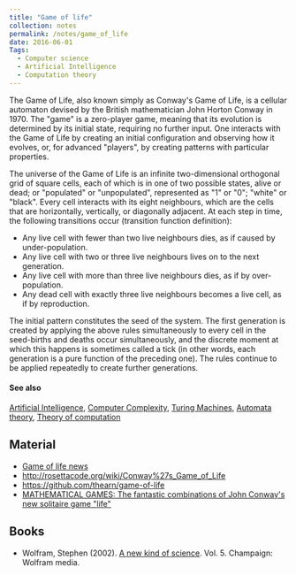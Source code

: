```yaml
---
title: "Game of life"
collection: notes
permalink: /notes/game_of_life
date: 2016-06-01
Tags:
  - Computer science
  - Artificial Intelligence
  - Computation theory
---
```


The Game of Life, also known simply as Conway's Game of Life, is a cellular automaton devised by the British mathematician John Horton Conway in 1970.
The "game" is a zero-player game, meaning that its evolution is determined by its initial state, requiring no further input. One interacts with the Game of Life by creating an initial configuration and observing how it evolves, or, for advanced "players", by creating patterns with particular properties.

The universe of the Game of Life is an infinite two-dimensional orthogonal grid of square cells, each of which is in one of two possible states, alive or dead; or "populated" or "unpopulated", represented as "1" or "0"; "white" or "black". Every cell interacts with its eight neighbours, which are the cells that are horizontally, vertically, or diagonally adjacent. At each step in time, the following transitions occur (transition function definition):
* Any live cell with fewer than two live neighbours dies, as if caused by under-population.
* Any live cell with two or three live neighbours lives on to the next generation.
* Any live cell with more than three live neighbours dies, as if by over-population.
* Any dead cell with exactly three live neighbours becomes a live cell, as if by reproduction.

The initial pattern constitutes the seed of the system. The first generation is created by applying the above rules simultaneously to every cell in the seed-births and deaths occur simultaneously, and the discrete moment at which this happens is sometimes called a tick (in other words, each generation is a pure function of the preceding one). The rules continue to be applied repeatedly to create further generations.


#### See also
[Artificial Intelligence](/notes/artificial_intelligence), [Computer Complexity](/notes/computer_complexity), [Turing Machines](/notes/turing_machines), [Automata theory](/notes/automata_theory), [Theory of computation](/notes/theory_of_computation)


## Material
* [Game of life news](http://pentadecathlon.com/lifeNews/index.php)
* http://rosettacode.org/wiki/Conway%27s_Game_of_Life
* https://github.com/thearn/game-of-life
* [MATHEMATICAL GAMES: The fantastic combinations of John Conway's new solitaire game "life"](http://web.archive.org/web/20090603015231/http://ddi.cs.uni-potsdam.de/HyFISCH/Produzieren/lis_projekt/proj_gamelife/ConwayScientificAmerican.htm)




## Books
* Wolfram, Stephen (2002). [A new kind of science](https://www.goodreads.com/book/show/238558.A_New_Kind_of_Science). Vol. 5. Champaign: Wolfram media.


